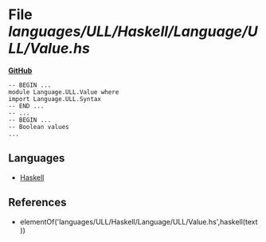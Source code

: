 # File _languages/ULL/Haskell/Language/ULL/Value.hs_
**[GitHub](https://github.com/softlang/yas/blob/master/languages/ULL/Haskell/Language/ULL/Value.hs)**
```
-- BEGIN ...
module Language.ULL.Value where
import Language.ULL.Syntax
-- END ...
-- ...
-- BEGIN ...
-- Boolean values
...
```

## Languages
* [Haskell](../languages/Haskell.md)

## References
* elementOf('languages/ULL/Haskell/Language/ULL/Value.hs',haskell(text))
